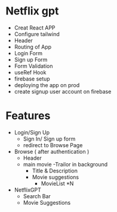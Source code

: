 # Netflix gpt

- Creat React APP
- Configure tailwind
- Header
- Routing of App
- Login Form
- Sign up Form
- Form Validation
- useRef Hook
- firebase setup
- deploying the app on prod
- create signup user account on firebase

# Features

- Login/Sign Up
  - Sign In/ Sign up form
  - redirect to Browse Page
- Browse ( after authentication )
  - Header
  - main movie
    -Trailor in background
    - Title & Description
    - Movie suggestions
      - MovieList \*N
- NetflixGPT
  - Search Bar
  - Movie Suggestions

